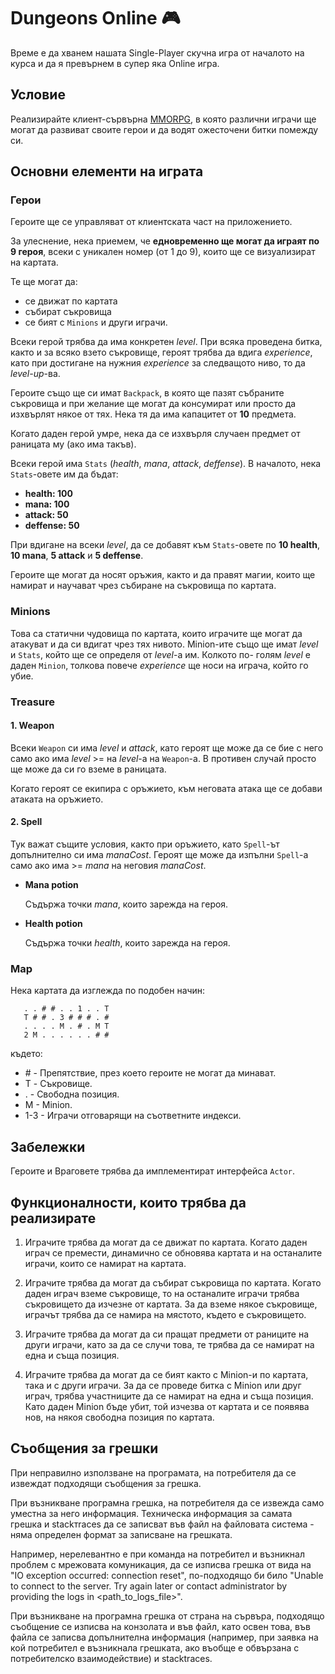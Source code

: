 # Dungeons Online :video_game:

Време е да хванем нашата Single-Player скучна игра от началото на курса и да я превърнем в супер яка Online игра.

## Условие

Реализирайте клиент-сървърна [MMORPG](https://en.wikipedia.org/wiki/Massively_multiplayer_online_role-playing_game), в която различни играчи ще могат да развиват своите герои и да водят ожесточени битки помежду си.

## Основни елементи на играта

### Герои

Героите ще се управляват от клиентската част на приложението.

За улеснение, нека приемем, че **едновременно ще могат да играят по 9 героя**, всеки с уникален номер (от 1 до 9), които ще се визуализират на картата.

Те ще могат да:
- се движат по картата
- събират съкровища
- се бият с `Minions` и други играчи.

Всеки герой трябва да има конкретен *level*. При всяка проведена битка, както и за всяко взето съкровище, героят трябва да вдига *experience*, като при достигане на нужния *experience* за следващoто ниво, то да *level-up*-ва.

Героите също ще си имат `Backpack`, в която ще пазят събраните съкровища и при желание ще могат да консумират или просто да изхвърлят някое от тях. Нека тя да има капацитет от **10** предмета.

Когато даден герой умре, нека да се изхвърля случаен предмет от раницата му (ако има такъв).

Всеки герой има `Stats` (*health*, *mana*, *attack*, *deffense*). В началото, нека `Stats`-овете им да бъдат:
- **health: 100**
- **mana: 100**
- **attack: 50**
- **deffense: 50**

При вдигане на всеки *level*, да се добавят към `Stats`-овете по **10 health**, **10 mana**, **5 аttack** и **5 deffense**.

Героите ще могат да носят оръжия, както и да правят магии, които ще намират и научават чрез събиране на съкровища по картата.

### Minions

Това са статични чудовища по картата, които играчите ще могат да атакуват и да си вдигат чрез тях нивото. Minion-ите също ще имат *level* и `Stats`, който ще се определя от *level*-а им. Колкото по- голям *level* е даден `Minion`, толкова повече *experience* ще носи на играча, който го убие.

### Treasure

#### 1. Weapon

Всеки `Weapon` си има *level* и *attack*, като героят ще може да се бие с него само ако има *level* >= на *level*-a на `Weapon`-a. В противен случай просто ще може да си го вземе в раницата.

Когато героят се екипира с оръжието, към неговата атака ще се добави атаката на оръжието.

#### 2. Spell

Тук важат същите условия, както при оръжието, като `Spell`-ът допълнително си има *manaCost*. Героят ще може да изпълни `Spell`-a само ако има >= *mana* на неговия *manaCost*.

  - **Mana potion**
  
    Съдържа точки *mana*, които зарежда на героя.

- **Health potion**

  Съдържа точки *health*, които зарежда на героя.

### Map

Нека картата да изглежда по подобен начин:
```
   . . # # . . 1 . . T
   T # # . 3 # # # . #
   . . . . M . # . M T
   2 M . . . . . . # #
```
  където:

  * \# - Препятствие, през което героите не могат да минават.
  * T - Съкровище.
  * . - Свободна позиция.
  * M - Minion.
  * 1-3 - Играчи отговарящи на съответните индекси.

## Забележки

Героите и Враговете трябва да имплементират интерфейса `Actor`.

## Функционалности, които трябва да реализирате

  1. Играчите трябва да могат да се движат по картата. Когато даден играч се премести, динамично се обновява картата и на останалите играчи, които се намират на картата.

  2. Играчите трябва да могат да събират съкровища по картата. Когато даден играч вземе съкровище, то на останалите играчи трябва съкровището да изчезне от картата.
  За да вземе някое съкровище, играчът трябва да се намира на мястото, където е съкровището.

  3. Играчите трябва да могат да си пращат предмети от раниците на други играчи, като за да се случи това, те трябва да се намират на една и съща позиция.

  4. Играчите трябва да могат да се бият както с Minion-и по картата, така и с други играчи. За да се проведе битка с Minion или друг играч, трябва участниците да се намират на една и съща позиция. Като даден Minion бъде убит, той изчезва от картата и се появява нов, на някоя свободна позиция по картата.

## Съобщения за грешки

При неправилно използване на програмата, на потребителя да се извеждат подходящи съобщения за грешка.

При възникване програмна грешка, на потребителя да се извежда само уместна за него информация. Техническа информация за самата грешка и stackтraces да се записват във файл на файловата система - няма определен формат за записване на грешката.

Например, нерелевантно е при команда на потребител и възникнал проблем с мрежовата комуникация, да се изписва грешка от вида на "IO exception occurred: connection reset", по-подходящо би било "Unable to connect to the server. Try again later or contact administrator by providing the logs in <path_to_logs_file>".

При възникване на програмна грешка от страна на сървъра, подходящо съобщение се изписва на конзолата и във файл, като освен това, във файла се записва допълнителна информация (например, при заявка на кой потребител е възникнала грешката, ако въобще е обвързана с потребителско взаимодействие) и stacktraces.
